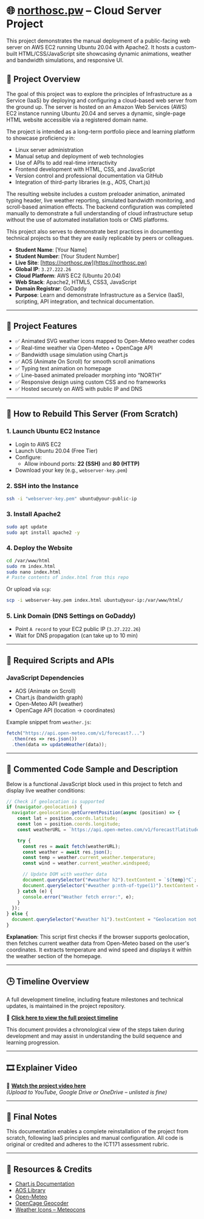 # 🌐 [northosc.pw](https://northosc.pw) – Cloud Server Project


This project demonstrates the manual deployment of a public-facing web server on AWS EC2 running Ubuntu 20.04 with Apache2. It hosts a custom-built HTML/CSS/JavaScript site showcasing dynamic animations, weather and bandwidth simulations, and responsive UI.

## 📌 Project Overview

The goal of this project was to explore the principles of Infrastructure as a Service (IaaS) by deploying and configuring a cloud-based web server from the ground up. The server is hosted on an Amazon Web Services (AWS) EC2 instance running Ubuntu 20.04 and serves a dynamic, single-page HTML website accessible via a registered domain name.

The project is intended as a long-term portfolio piece and learning platform to showcase proficiency in:
- Linux server administration
- Manual setup and deployment of web technologies
- Use of APIs to add real-time interactivity
- Frontend development with HTML, CSS, and JavaScript
- Version control and professional documentation via GitHub
- Integration of third-party libraries (e.g., AOS, Chart.js)

The resulting website includes a custom preloader animation, animated typing header, live weather reporting, simulated bandwidth monitoring, and scroll-based animation effects. The backend configuration was completed manually to demonstrate a full understanding of cloud infrastructure setup without the use of automated installation tools or CMS platforms.

This project also serves to demonstrate best practices in documenting technical projects so that they are easily replicable by peers or colleagues.

- **Student Name**: [Your Name]
- **Student Number**: [Your Student Number]
- **Live Site**: [https://northosc.pw](https://northosc.pw)
- **Global IP**: `3.27.222.26`
- **Cloud Platform**: AWS EC2 (Ubuntu 20.04)
- **Web Stack**: Apache2, HTML5, CSS3, JavaScript
- **Domain Registrar**: GoDaddy
- **Purpose**: Learn and demonstrate Infrastructure as a Service (IaaS), scripting, API integration, and technical documentation.

---

## 🔧 Project Features

- ✅ Animated SVG weather icons mapped to Open-Meteo weather codes
- ✅ Real-time weather via Open-Meteo + OpenCage API
- ✅ Bandwidth usage simulation using Chart.js
- ✅ AOS (Animate On Scroll) for smooth scroll animations
- ✅ Typing text animation on homepage
- ✅ Line-based animated preloader morphing into “NORTH”
- ✅ Responsive design using custom CSS and no frameworks
- ✅ Hosted securely on AWS with public IP and DNS

---

## 🔧 How to Rebuild This Server (From Scratch)

### 1. Launch Ubuntu EC2 Instance

- Login to AWS EC2
- Launch Ubuntu 20.04 (Free Tier)
- Configure:
  - Allow inbound ports: **22 (SSH)** and **80 (HTTP)**
- Download your key (e.g., `webserver-key.pem`)

### 2. SSH into the Instance

```bash
ssh -i "webserver-key.pem" ubuntu@your-public-ip
```

### 3. Install Apache2

```bash
sudo apt update
sudo apt install apache2 -y
```

### 4. Deploy the Website

```bash
cd /var/www/html
sudo rm index.html
sudo nano index.html
# Paste contents of index.html from this repo
```

Or upload via `scp`:

```bash
scp -i webserver-key.pem index.html ubuntu@your-ip:/var/www/html/
```

### 5. Link Domain (DNS Settings on GoDaddy)

- Point `A record` to your EC2 public IP (`3.27.222.26`)
- Wait for DNS propagation (can take up to 10 min)

---

## 🔁 Required Scripts and APIs

### JavaScript Dependencies

- AOS (Animate on Scroll)
- Chart.js (bandwidth graph)
- Open-Meteo API (weather)
- OpenCage API (location → coordinates)

Example snippet from `weather.js`:

```javascript
fetch("https://api.open-meteo.com/v1/forecast?...")
  .then(res => res.json())
  .then(data => updateWeather(data));
```

---

## 🧾 Commented Code Sample and Description

Below is a functional JavaScript block used in this project to fetch and display live weather conditions:

```javascript
// Check if geolocation is supported
if (navigator.geolocation) {
  navigator.geolocation.getCurrentPosition(async (position) => {
    const lat = position.coords.latitude;
    const lon = position.coords.longitude;
    const weatherURL = `https://api.open-meteo.com/v1/forecast?latitude=${lat}&longitude=${lon}&current_weather=true`;

    try {
      const res = await fetch(weatherURL);
      const weather = await res.json();
      const temp = weather.current_weather.temperature;
      const wind = weather.current_weather.windspeed;

      // Update DOM with weather data
      document.querySelector("#weather h2").textContent = `${temp}°C`;
      document.querySelector("#weather p:nth-of-type(1)").textContent = `Wind: ${wind} km/h`;
    } catch (e) {
      console.error("Weather fetch error:", e);
    }
  });
} else {
  document.querySelector("#weather h1").textContent = "Geolocation not supported";
}
```

**Explanation**: This script first checks if the browser supports geolocation, then fetches current weather data from Open-Meteo based on the user's coordinates. It extracts temperature and wind speed and displays it within the weather section of the homepage.

---

## 🕒 Timeline Overview

A full development timeline, including feature milestones and technical updates, is maintained in the project repository. 

📄 **[Click here to view the full project timeline](https://github.com/NorthAsIf/ict171-cloud-server-project/blob/main/Timeline.md)**

This document provides a chronological view of the steps taken during development and may assist in understanding the build sequence and learning progression.

---

## 🎞️ Explainer Video

🎥 **[Watch the project video here](https://your-video-link.com)**  
*(Upload to YouTube, Google Drive or OneDrive – unlisted is fine)*

---

## 💬 Final Notes

This documentation enables a complete reinstallation of the project from scratch, following IaaS principles and manual configuration. All code is original or credited and adheres to the ICT171 assessment rubric.

---

## 🔗 Resources & Credits

- [Chart.js Documentation](https://www.chartjs.org/)
- [AOS Library](https://michalsnik.github.io/aos/)
- [Open-Meteo](https://open-meteo.com/)
- [OpenCage Geocoder](https://opencagedata.com/)
- [Weather Icons – Meteocons](https://bas.dev/work/meteocons)
